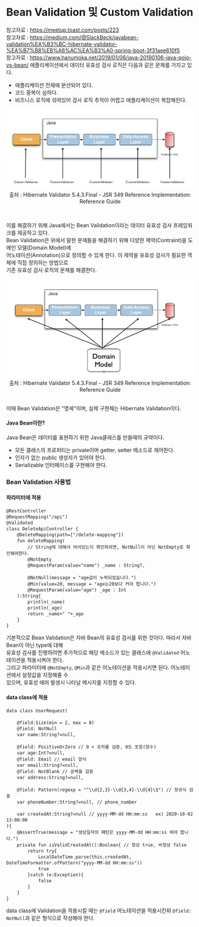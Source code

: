# Bean Validation 및 Custom Validation
참고자료 : https://meetup.toast.com/posts/223<br>
참고자료 : https://medium.com/@SlackBeck/javabean-validation%EA%B3%BC-hibernate-validator-%EA%B7%B8%EB%A6%AC%EA%B3%A0-spring-boot-3f31aee610f5<br>
참고자료 : https://www.hanumoka.net/2019/01/06/java-20190106-java-pojo-vs-bean/
애플리케이션에서 데이터 유효성 검사 로직은 다음과 같은 문제를 가지고 있다.
- 애플리케이션 전체에 분산되어 있다.
- 코드 중복이 심하다.
- 비즈니스 로직에 섞여있어 검사 로직 추적이 어렵고 애플리케이션이 복잡해진다.
<p align="center">
<img src="https://github.com/JMsuper/SpringBoot_Kotlin_lecture/blob/main/img/validation%ED%86%B5%ED%95%A9%EC%A0%84.JPG" width=800>
출처 : Hibernate Validator 5.4.3.Final - JSR 349 Reference Implementation: Reference Guide
<p><br>
  
이를 해결하기 위해 Java에서는 Bean Validation이라는 데이터 유효성 검사 프레임워크를 제공하고 있다.<br>
Bean Validation은 위에서 말한 문제들을 해결하기 위해 다양한 제약(Contraint)을 도메인 모델(Domain Model)에<br>
어노테이션(Annotation)으로 정의할 수 있게 한다. 이 제약을 유효성 검사가 필요한 객체에 직접 정의하는 방법으로<br>
기존 유효성 검사 로직의 문제를 해결한다.
<p align="center">
<img src="https://github.com/JMsuper/SpringBoot_Kotlin_lecture/blob/main/img/validation%ED%86%B5%ED%95%A9%ED%9B%84.JPG" width=800>
출처 : Hibernate Validator 5.4.3.Final - JSR 349 Reference Implementation: Reference Guide
<p><br>
이때 Bean Validation은 "명세"이며, 실제 구현체는 Hibernate Validation이다.
  
#### Java Bean이란?
Java Bean은 데이터를 표현하기 위한 Java클래스를 만들때의 규약이다.
- 모든 클래스의 프로퍼티는 private이며 getter, setter 메소드로 제어한다.
- 인자가 없는 public 생성자가 있어야 한다.
- Serializable 인터페이스를 구현해야 한다.
  
### Bean Validation 사용법
#### 파라미터에 적용
```
@RestController
@RequestMapping("/api")
@Validated
class DeleteApiController {
    @DeleteMapping(path=["/delete-mapping"])
    fun deleteMapping(
        // String에 대해서 비어있는지 확인하려면, NotNull이 아닌 NotEmpty로 확인해야한다.
        @NotEmpty
        @RequestParam(value="name") _name : String?,

        @NotNull(message = "age값이 누락되었습니다.")
        @Min(value=20, message = "age는20보다 커야 합니다.")
        @RequestParam(value="age") _age : Int
    ):String{
        println(_name)
        println(_age)
        return _name+" "+_age
    }
}
```
기본적으로 Bean Validation은 자바 Bean의 유효성 검사를 위한 것이다. 따라서 자바 Bean이 아닌 type에 대해<br>
유효성 검사를 진행하려면 추가적으로 해당 메소드가 있는 클래스에 `@Validated` 어노테이션을 적용시켜야 한다.<br>
그리고 파라미터에 `@NotEmpty`, `@Min`과 같은 어노테이션을 적용시키면 된다. 어노테이션에서 설정값을 지정해줄 수<br>
있으며, 유효성 에러 발생시 나타날 메시지를 지정할 수 있다.

#### data class에 적용
```
data class UserRequest(

    @field:Size(min = 2, max = 8)
    @field: NotNull
    var name:String?=null,

    @field: PositiveOrZero // 0 < 숫자를 검증, 0도 포함(양수)
    var age:Int?=null,
    @field: Email // email 양식
    var email:String?=null,
    @field: NotBlank // 공백을 검증
    var address:String?=null,

    @field: Pattern(regexp = "^\\d{2,3}-\\d{3,4}-\\d{4}\$") // 정규식 검증
    var phoneNumber:String?=null, // phone_number

    var createdAt:String?=null // yyyy-MM-dd HH:mm:ss   ex) 2020-10-02 13:00:00
){
    @AssertTrue(message = "생성일자의 패턴은 yyyy-MM-dd HH:mm:ss 여야 합니다.")
    private fun isValidCreatedAt():Boolean{ // 정상 true, 비정상 false
        return try{
            LocalDateTime.parse(this.createdAt, DateTimeFormatter.ofPattern("yyyy-MM-dd HH:mm:ss"))
            true
        }catch (e:Exception){
            false
        }
    }
}
```
data class에 Validation을 적용시킬 때는 `@field` 어노테이션을 적용시킨뒤 `@field: NotNull`과 같은 형식으로 작성해야 한다.
                                
  
  
  
  
  
  

